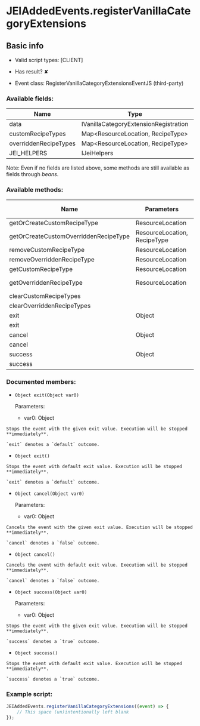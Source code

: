 # JEIAddedEvents.registerVanillaCategoryExtensions

## Basic info

- Valid script types: [CLIENT]

- Has result? ✘

- Event class: RegisterVanillaCategoryExtensionsEventJS (third-party)

### Available fields:

| Name | Type | Static? |
| ---- | ---- | ------- |
| data | IVanillaCategoryExtensionRegistration | ✘ |
| customRecipeTypes | Map<ResourceLocation, RecipeType<CustomJSRecipe>> | ✔ |
| overriddenRecipeTypes | Map<ResourceLocation, RecipeType> | ✔ |
| JEI_HELPERS | IJeiHelpers | ✔ |

Note: Even if no fields are listed above, some methods are still available as fields through *beans*.

### Available methods:

| Name | Parameters | Return type | Static? |
| ---- | ---------- | ----------- | ------- |
| getOrCreateCustomRecipeType | ResourceLocation |  | RecipeType<CustomJSRecipe> | ✔ |
| getOrCreateCustomOverriddenRecipeType | ResourceLocation, RecipeType<T> |  | RecipeType<T> | ✔ |
| removeCustomRecipeType | ResourceLocation |  | void | ✔ |
| removeOverriddenRecipeType | ResourceLocation |  | void | ✔ |
| getCustomRecipeType | ResourceLocation |  | RecipeType<CustomJSRecipe> | ✔ |
| getOverriddenRecipeType | ResourceLocation |  | RecipeType<?> | ✔ |
| clearCustomRecipeTypes |  |  | void | ✔ |
| clearOverriddenRecipeTypes |  |  | void | ✔ |
| exit | Object |  | Object | ✘ |
| exit |  |  | Object | ✘ |
| cancel | Object |  | Object | ✘ |
| cancel |  |  | Object | ✘ |
| success | Object |  | Object | ✘ |
| success |  |  | Object | ✘ |


### Documented members:

- `Object exit(Object var0)`

  Parameters:
  - var0: Object

```
Stops the event with the given exit value. Execution will be stopped **immediately**.

`exit` denotes a `default` outcome.
```

- `Object exit()`
```
Stops the event with default exit value. Execution will be stopped **immediately**.

`exit` denotes a `default` outcome.
```

- `Object cancel(Object var0)`

  Parameters:
  - var0: Object

```
Cancels the event with the given exit value. Execution will be stopped **immediately**.

`cancel` denotes a `false` outcome.
```

- `Object cancel()`
```
Cancels the event with default exit value. Execution will be stopped **immediately**.

`cancel` denotes a `false` outcome.
```

- `Object success(Object var0)`

  Parameters:
  - var0: Object

```
Stops the event with the given exit value. Execution will be stopped **immediately**.

`success` denotes a `true` outcome.
```

- `Object success()`
```
Stops the event with default exit value. Execution will be stopped **immediately**.

`success` denotes a `true` outcome.
```



### Example script:

```js
JEIAddedEvents.registerVanillaCategoryExtensions((event) => {
	// This space (un)intentionally left blank
});
```

